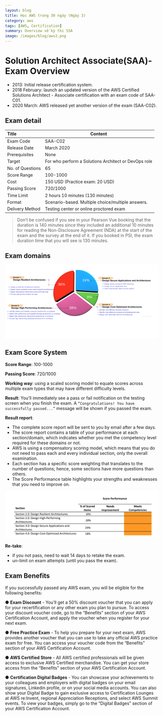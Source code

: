 ```yaml
---
layout: blog
title: Học AWS trong 30 ngày (Ngày 3)
category: aws
tags: [AWS, Certification]
summary: Overview về kỳ thi SSA
image: /images/blog/aws2.png
---
```

# Solution Architect Associate(SAA)-Exam Overview
- 2013: Initial release certification system.
- 2018 February: launch an updated version of the AWS Certified Solutions Architect - Associate certification with an exam code of SAA-C01. 
- 2020 March: AWS released yet another version of the exam (SAA-C02).

## Exam detail

| Title            | Content                                              |
| :--------------- | ---------------------------------------------------- |
| Exam Code        | SAA-C02                                              |
| Release Date     | March 2020                                           |
| Prerequisites    | None                                                 |
| Target           | For who perform a Solutions Architect or DevOps role |
| No. of Questions | 65                                                   |
| Score Range      | 100-1000                                             |
| Cost             | 150 USD (Practice exam: 20 USD)                      |
| Passing Score    | 720/1000                                             |
| Time Limit       | 2 hours 10 minutes (130 minutes)                     |
| Format           | Scenario-based. Multiple choice/multiple answers.    |
| Delivery Method  | Testing center or online proctored exam              |



> Don’t be confused if you see in your Pearson Vue booking that the duration is 140 minutes since they included an additional 10 minutes for reading the Non-Disclosure Agreement (NDA) at the start of the exam and the survey at the end of it. If you booked in PSI, the exam duration time that you will see is 130 minutes.

## Exam domains
![Domain](https://github.com/tokyoshare/learning-aws-in-30days/raw/master/domain.png)

## Exam Score System

**Score Range**: 100-1000

**Passing Score**: 720/1000

**Working way**: using a scaled scoring model to equate scores across multiple exam types that may have different difficulty levels.

**Result**: You’ll immediately see a pass or fail notification on the testing screen when you finish the exam. A `“Congratulations! You have successfully passed...”` message will be shown if you passed the exam.

**Result report**: 
- The complete score report will be sent to you by email after a few days.
- The score report contains a table of your performance at each section/domain, which indicates whether you met the competency level required for these domains or not.
- AWS is using a compensatory scoring model, which means that you do not need to pass each and every individual section, only the overall examination.
- Each section has a specific score weighting that translates to the number of questions; hence, some sections have more questions than others. 
- The Score Performance table highlights your strengths and weaknesses that you need to improve on.
 
![Score](https://github.com/tokyoshare/learning-aws-in-30days/raw/master/score_report.png)


**Re-take**: 
 - if you not pass, need to wait 14 days to retake the exam. 
 - un-limit on exam attempts (until you pass the exam).


## Exam Benefits
If you successfully passed any AWS exam, you will be eligible for the following benefits: 

● **Exam Discount** - You’ll get a 50% discount voucher that you can apply for your recertification or any other exam you plan to pursue. To access your discount voucher code, go to the “Benefits” section of your AWS Certification Account, and apply the voucher when you register for your next exam. 

● **Free Practice Exam** - To help you prepare for your next exam, AWS provides another voucher that you can use to take any official AWS practice exam for free. You can access your voucher code from the “Benefits” section of your AWS Certification Account. 

● **AWS Certified Store** - All AWS certified professionals will be given access to exclusive AWS Certified merchandise. You can get your store access from the “Benefits” section of your AWS Certification Account. 

● **Certification Digital Badges** - You can showcase your achievements to your colleagues and employers with digital badges on your email signatures, Linkedin profile, or on your social media accounts. You can also show your Digital Badge to gain exclusive access to Certification Lounges at AWS re:Invent, regional Appreciation Receptions, and select AWS Summit events. To view your badges, simply go to the “Digital Badges” section of your AWS Certification Account.
